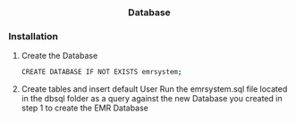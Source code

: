 <h3 align="center">Database</h3>


### Installation
1. Create the Database
   ```sh
   CREATE DATABASE IF NOT EXISTS emrsystem;
   ```
2. Create tables and insert default User
   Run the emrsystem.sql file located in the dbsql folder as a query against the new Database you created in step 1 to create the EMR Database
   
   